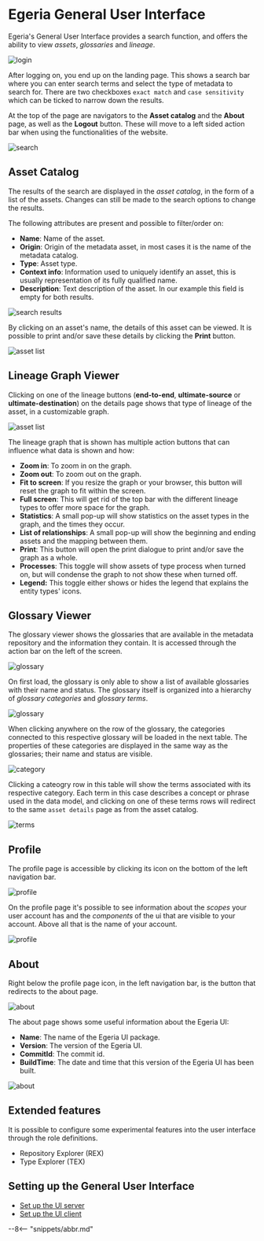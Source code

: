 <!-- SPDX-License-Identifier: CC-BY-4.0 -->
<!-- Copyright Contributors to the Egeria project. -->

# Egeria General User Interface

Egeria's General User Interface provides a search function, and offers the ability to view *assets*, *glossaries* and *lineage*.

![login](egeria-ui-login.png)

After logging on, you end up on the landing page. This shows a search bar where you can enter search terms and select the type of metadata to search for. There are two checkboxes `exact match` and  `case sensitivity` which can be ticked to narrow down the results.

At the top of the page are navigators to the **Asset catalog** and the **About** page, as well as the **Logout** button. These will move to a left sided action bar when using the functionalities of the website.

![search](egeria-ui-asset-search.png)

## Asset Catalog

The results of the search are displayed in the *asset catalog*, in the form of a list of the assets. Changes can still be made to the search options to change the results.

The following attributes are present and possible to filter/order on:

- **Name**: Name of the asset.
- **Origin**: Origin of the metadata asset, in most cases it is the name of the metadata catalog.
- **Type**: Asset type.
- **Context info**: Information used to uniquely identify an asset, this is usually representation of its fully qualified name.
- **Description**: Text description of the asset. In our example this field is empty for both results.

![search results](egeria-ui-asset-list.png)

By clicking on an asset's name, the details of this asset can be viewed. It is possible to print and/or save these details by clicking the **Print** button.

![asset list](egeria-ui-asset-details.png)

## Lineage Graph Viewer

Clicking on one of the lineage buttons (**end-to-end**, **ultimate-source** or **ultimate-destination**) on the details page shows that type of lineage of the asset, in a customizable graph.

![asset list](egeria-ui-lineage-graph.png)

The lineage graph that is shown has multiple action buttons that can influence what data is shown and how:

- **Zoom in**: To zoom in on the graph.
- **Zoom out**: To zoom out on the graph.
- **Fit to screen**: If you resize the graph or your browser, this button will reset the graph to fit within the screen.
- **Full screen**: This will get rid of the top bar with the different lineage types to offer more space for the graph.
- **Statistics**: A small pop-up will show statistics on the asset types in the graph, and the times they occur.
- **List of relationships**: A small pop-up will show the beginning and ending assets and the mapping between them.
- **Print**: This button will open the print dialogue to print and/or save the graph as a whole.
- **Processes**: This toggle will show assets of type process when turned on, but will condense the graph to not show these when turned off.
- **Legend:** This toggle either shows or hides the legend that explains the entity types' icons.

## Glossary Viewer

The glossary viewer shows the glossaries that are available in the metadata repository and the information they contain. It is accessed through the action bar on the left of the screen.

![glossary](egeria-ui-glossary-icon.png)

On first load, the glossary is only able to show a list of available glossaries with their name and status. The glossary itself is organized into a hierarchy of *glossary categories* and *glossary terms*.

![glossary](egeria-ui-glossary.png)

When clicking anywhere on the row of the glossary, the categories connected to this respective glossary will be loaded in the next table.
The properties of these categories are displayed in the same way as the glossaries; their name and status are visible.

![category](egeria-ui-glossary-categories.png)

Clicking a cateogry row in this table will show the terms associated with its respective category. Each term in this case describes a concept or phrase used in the data model, and clicking on one of these terms rows will redirect to the same `asset details` page as from the asset catalog.

![terms](egeria-ui-glossary-terms.png)

## Profile

The profile page is accessible by clicking its icon on the bottom of the left navigation bar.

![profile](egeria-ui-profile-icon.png)

On the profile page it's possible to see information about the *scopes* your user account has and the *components* of the ui that are visible to your account. Above all that is the name of your account.

![profile](egeria-ui-profile.png)

## About

Right below the profile page icon, in the left navigation bar, is the button that redirects to the about page.

![about](egeria-ui-about-icon.png)

The about page shows some useful information about the Egeria UI:

- **Name**: The name of the Egeria UI package.
- **Version**: The version of the Egeria UI.
- **CommitId**: The commit id.
- **BuildTime**: The date and time that this version of the Egeria UI has been built.

![about](egeria-ui-about.png)

## Extended features

It is possible to configure some experimental features into the user interface through the role definitions.

- Repository Explorer (REX)
- Type Explorer (TEX)

## Setting up the General User Interface

* [Set up the UI server](https://github.com/odpi/egeria/tree/main/open-metadata-implementation/user-interfaces/ui-chassis)
* [Set up the UI client](https://github.com/odpi/egeria-ui)


--8<-- "snippets/abbr.md"
